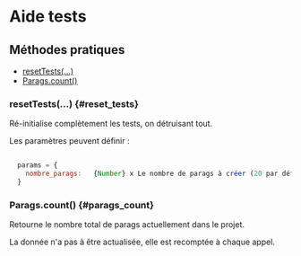# Aide tests

## Méthodes pratiques

* [resetTests(...)](#reset_tests)
* [Parags.count()](#parags_count)

### resetTests(...) {#reset_tests}

Ré-initialise complètement les tests, on détruisant tout.

Les paramètres peuvent définir :

```js

  params = {
    nombre_parags:   {Number} x Le nombre de parags à créer (20 par défaut)
  }

```

### Parags.count() {#parags_count}

Retourne le nombre total de parags actuellement dans le projet.

La donnée n'a pas à être actualisée, elle est recomptée à chaque appel.
